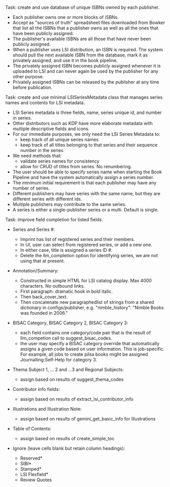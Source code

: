 Task: create and use database of unique ISBNs owned by each publisher.
- Each publisher owns one or more blocks of iSBNs.
- Accept as "sources of truth" spreadsheet files downloaded from Bowker that list all the ISBNs that a publisher owns as well as all the ones that have been publicly assigned.
- The publisher's available ISBNs are all those that have never been publicly assigned.
- When a publisher uses LSI distribution, an ISBN is required. The system should pull the next available ISBN from the database, mark it as privately assigned, and use it in the book pipeline.
- The privately assigned ISBN becomes publicly assigned whenever it is uploaded to LSI and can never again be used by the publisher for any other purpose.
- Privately assigned ISBNs can be released by the publisher at any time before publication.

Task: create and use minimal LSISeriesMetadata class that manages series names and contents for LSI metadata.
- LSI Series metadata is three fields, name, series unique id, and number in series.
- Other distributors such as KDP have more elaborate metadata with multiple descriptive fields and icons.
- For our immediate purposes, we only need the LSI Series Metadata to:
  - keep track of all unique series names
  - keep track of all titles belonging to that series and their sequence number in the series
- We need methods that:
    - validate series names for consistency
    - allow for CRUD of titles from series. No renumbering.
- The user should be able to specify series name when starting the Book Pipeline and have the system automatically assign a series number.
- The minimum initial requirement is that each publisher may have any number of series.
- Different publishers may have series with the same name, but they are different series with different ids.
- Multiple publishers may contribute to the same series.
- A series is either a single-publisher series or a multi.  Default is single. 

Task: improve field completion for listed fields.
- Series and Series #:
   - Imprint has list of registered series and their members.
   - In UI, user can select from registered series, or add a new one.
   - In either case, title is assigned a series ID #.
   - Delete the llm_completion option for identifying series, we are not using that at present.

- Annotation/Summary:

    - Constructed in simple HTML for LSI catalog display. Max 4000 characters. No outbound links.
    - First paragraph: dramatic hook in bold italic.
    - Then back_cover_text.
    - Then concatenate new paragraphedlist of strings from a shared dictionary in configs/publisher, e.g. "nimble_history": "Nimble Books was founded in 2006."

- BISAC Category, BISAC Category 2, BISAC Category 3: 
    - each field contains one category/code pair that is the result of llm_competion call to suggest_bisac_codes.
    - the user may specify a BISAC category override that automatically assigns a given code based on user information. This is job-specific. For example, all jobs to create pilsa books might be assigned Journalling:Self-Help for category 3.

- Thema Subject 1, ... 2 and  ...3 and Regional Subjects: 
    - assign based on results of suggest_thema_codes

- Contributor info fields:
    - assign based on results of extract_lsi_contributor_info

- Illustrations and Illustration Note:
    - assign based on results of gemini_get_basic_info for Illustrations

- Table of Contents:
    - assign based on results of create_simple_toc

- Ignore (leave cells blank but retain column headings):
    - Reserved*
    - SIBI*
    - Stamped*
    - LSI Flexfield*
    - Review Quotes
    
